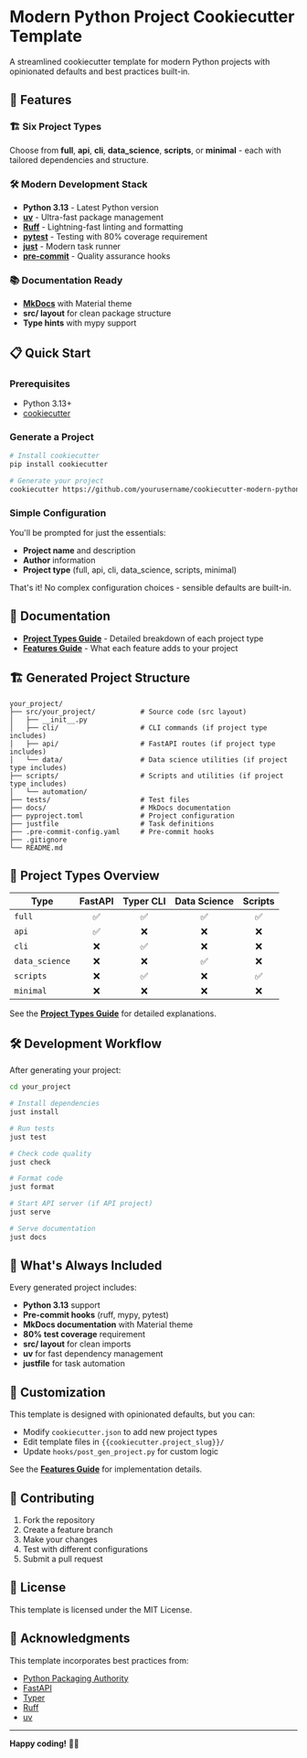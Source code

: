 # Modern Python Project Cookiecutter Template

A streamlined cookiecutter template for modern Python projects with opinionated defaults and best practices built-in.

## 🚀 Features

### 🏗️ Six Project Types
Choose from **full**, **api**, **cli**, **data_science**, **scripts**, or **minimal** - each with tailored dependencies and structure.

### 🛠️ Modern Development Stack
- **Python 3.13** - Latest Python version
- **[uv](https://docs.astral.sh/uv/)** - Ultra-fast package management
- **[Ruff](https://docs.astral.sh/ruff/)** - Lightning-fast linting and formatting  
- **[pytest](https://pytest.org/)** - Testing with 80% coverage requirement
- **[just](https://github.com/casey/just)** - Modern task runner
- **[pre-commit](https://pre-commit.com/)** - Quality assurance hooks

### 📚 Documentation Ready
- **[MkDocs](https://www.mkdocs.org/)** with Material theme
- **src/ layout** for clean package structure
- **Type hints** with mypy support


## 📋 Quick Start

### Prerequisites
- Python 3.13+
- [cookiecutter](https://cookiecutter.readthedocs.io/)

### Generate a Project
```bash
# Install cookiecutter
pip install cookiecutter

# Generate your project
cookiecutter https://github.com/yourusername/cookiecutter-modern-python-projects
```

### Simple Configuration
You'll be prompted for just the essentials:
- **Project name** and description  
- **Author** information
- **Project type** (full, api, cli, data_science, scripts, minimal)

That's it! No complex configuration choices - sensible defaults are built-in.

## 📖 Documentation

- **[Project Types Guide](docs/project_types.md)** - Detailed breakdown of each project type
- **[Features Guide](docs/features.md)** - What each feature adds to your project

## 🏗️ Generated Project Structure

```
your_project/
├── src/your_project/           # Source code (src layout)
│   ├── __init__.py
│   ├── cli/                    # CLI commands (if project type includes)
│   ├── api/                    # FastAPI routes (if project type includes)  
│   └── data/                   # Data science utilities (if project type includes)
├── scripts/                    # Scripts and utilities (if project type includes)
│   └── automation/
├── tests/                      # Test files
├── docs/                       # MkDocs documentation
├── pyproject.toml              # Project configuration
├── justfile                    # Task definitions
├── .pre-commit-config.yaml     # Pre-commit hooks
├── .gitignore
└── README.md
```

## 🎯 Project Types Overview

| Type | FastAPI | Typer CLI | Data Science | Scripts |
|------|:-------:|:---------:|:------------:|:-------:|
| `full` | ✅ | ✅ | ✅ | ✅ |
| `api` | ✅ | ❌ | ❌ | ❌ |
| `cli` | ❌ | ✅ | ❌ | ❌ |
| `data_science` | ❌ | ❌ | ✅ | ❌ |
| `scripts` | ❌ | ✅ | ❌ | ✅ |
| `minimal` | ❌ | ❌ | ❌ | ❌ |

See the **[Project Types Guide](docs/project_types.md)** for detailed explanations.

## 🛠️ Development Workflow

After generating your project:

```bash
cd your_project

# Install dependencies
just install

# Run tests
just test

# Check code quality  
just check

# Format code
just format

# Start API server (if API project)
just serve

# Serve documentation
just docs
```

## 🔧 What's Always Included

Every generated project includes:
- **Python 3.13** support
- **Pre-commit hooks** (ruff, mypy, pytest)
- **MkDocs documentation** with Material theme
- **80% test coverage** requirement
- **src/ layout** for clean imports
- **uv** for fast dependency management
- **justfile** for task automation

## 🎨 Customization

This template is designed with opinionated defaults, but you can:
- Modify `cookiecutter.json` to add new project types
- Edit template files in `{{cookiecutter.project_slug}}/`
- Update `hooks/post_gen_project.py` for custom logic

See the **[Features Guide](docs/features.md)** for implementation details.

## 🤝 Contributing

1. Fork the repository
2. Create a feature branch
3. Make your changes
4. Test with different configurations
5. Submit a pull request

## 📄 License

This template is licensed under the MIT License.

## 🙏 Acknowledgments

This template incorporates best practices from:

- [Python Packaging Authority](https://packaging.python.org/)
- [FastAPI](https://fastapi.tiangolo.com/)
- [Typer](https://typer.tiangolo.com/)
- [Ruff](https://docs.astral.sh/ruff/)
- [uv](https://docs.astral.sh/uv/)

---

**Happy coding!** 🐍✨
